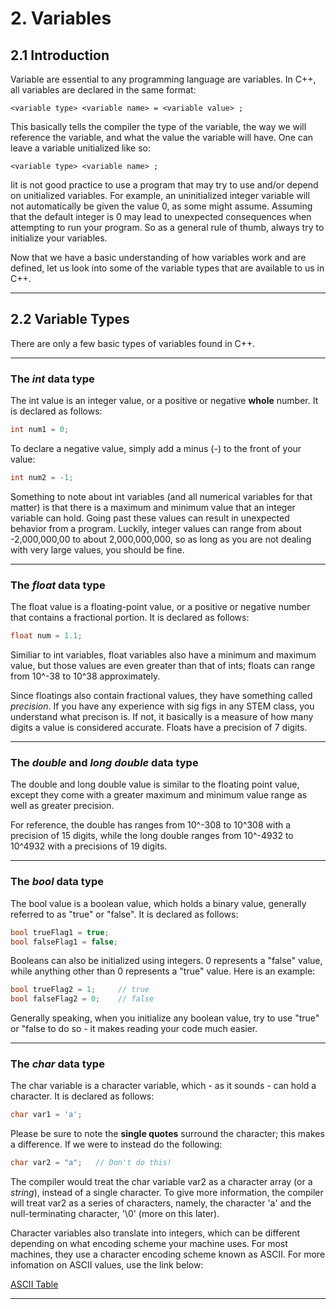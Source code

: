 # 2. Variables

## 2.1 Introduction
Variable are essential to any programming language are variables. In C++, all 
variables are declared in the same format: 

```
<variable type> <variable name> = <variable value> ;
```

This basically tells the compiler the type of the variable, the way we will 
reference the variable, and what the value the variable will have. One can 
leave a variable unitialized like so:

```
<variable type> <variable name> ;
```

Iit is not good practice to use a program that may try to use and/or depend on
unitialized variables. For example, an uninitialized integer variable will not
automatically be given the value 0, as some might assume. Assuming that the 
default integer is 0 may lead to unexpected consequences when attempting to run
your program. So as a general rule of thumb, always try to initialize your variables.

Now that we have a basic understanding of how variables work and are defined,
let us look into some of the variable types that are available to us in C++.

---

## 2.2 Variable Types

There are only a few basic types of variables found in C++.

---

### The *int* data type

The int value is an integer value, or a positive or negative **whole** number. 
It is declared as follows:

```C++
int num1 = 0;
```

To declare a negative value, simply add a minus (-) to the front of your value:

```C++
int num2 = -1;
```

Something to note about int variables (and all numerical variables for that matter)
is that there is a maximum and minimum value that an integer variable can hold. Going 
past these values can result in unexpected behavior from a program. Luckily, integer 
values can range from about -2,000,000,00 to about 2,000,000,000, so as long as you 
are not dealing with very large values, you should be fine. 

---

### The *float* data type

The float value is a floating-point value, or a positive or negative number that 
contains a fractional portion. It is declared as follows:

```C++
float num = 1.1;
```

Similiar to int variables, float variables also have a minimum and maximum value, but
those values are even greater than that of ints; floats can range from 10^-38 to 10^38
approximately. 

Since floatings also contain fractional values, they have something called *precision*.
If you have any experience with sig figs in any STEM class, you understand what precison
is. If not, it basically is a measure of how many digits a value is considered accurate.
Floats have a precision of 7 digits.

---

### The *double* and *long double* data type

The double and long double value is similar to the floating point value, except they 
come with a greater maximum and minimum value range as well as greater precision.

For reference, the double has ranges from 10^-308 to 10^308 with a precision of 15 digits,
while the long double ranges from 10^-4932 to 10^4932 with a precisions of 19 digits.

---

### The *bool* data type

The bool value is a boolean value, which holds a binary value, generally referred
to as "true" or "false". It is declared as follows:

```C++
bool trueFlag1 = true;
bool falseFlag1 = false;
```

Booleans can also be initialized using integers. 0 represents a "false" value, 
while anything other than 0 represents a "true" value. Here is an example:

```C++
bool trueFlag2 = 1;     // true
bool falseFlag2 = 0;    // false
```

Generally speaking, when you initialize any boolean value, try to use "true" or
"false to do so - it makes reading your code much easier.

---

### The *char* data type

The char variable is a character variable, which - as it sounds - can hold a
character. It is declared as follows:

```C++
char var1 = 'a';
```

Please be sure to note the **single quotes** surround the character; this makes
a difference. If we were to instead do the following:

```C++
char var2 = "a";   // Don't do this!
```

The compiler would treat the char variable var2 as a character array (or a *string*),
instead of a single character. To give more information, the compiler will treat var2
as a series of characters, namely, the character 'a' and the null-terminating character,
'\0' (more on this later). 

Character variables also translate into integers, which can be different depending on 
what encoding scheme your machine uses. For most machines, they use a character encoding
scheme known as ASCII. For more infomation on ASCII values, use the link below:

[ASCII Table](https://i.pinimg.com/originals/75/28/b1/7528b199208cc9078adfa6830be7f072.jpg)

---